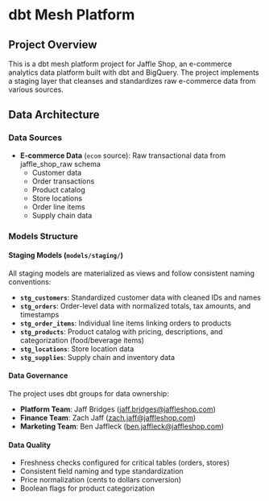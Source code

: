 # dbt Mesh Platform

## Project Overview

This is a dbt mesh platform project for Jaffle Shop, an e-commerce analytics data platform built with dbt and BigQuery. The project implements a staging layer that cleanses and standardizes raw e-commerce data from various sources.

## Data Architecture

### Data Sources
- **E-commerce Data** (`ecom` source): Raw transactional data from jaffle_shop_raw schema
  - Customer data
  - Order transactions
  - Product catalog
  - Store locations
  - Order line items
  - Supply chain data

### Models Structure

#### Staging Models (`models/staging/`)
All staging models are materialized as views and follow consistent naming conventions:

- **`stg_customers`**: Standardized customer data with cleaned IDs and names
- **`stg_orders`**: Order-level data with normalized totals, tax amounts, and timestamps
- **`stg_order_items`**: Individual line items linking orders to products
- **`stg_products`**: Product catalog with pricing, descriptions, and categorization (food/beverage items)
- **`stg_locations`**: Store location data
- **`stg_supplies`**: Supply chain and inventory data

#### Data Governance
The project uses dbt groups for data ownership:
- **Platform Team**: Jaff Bridges (jaff.bridges@jaffleshop.com)
- **Finance Team**: Zach Jaff (zach.jaff@jaffleshop.com) 
- **Marketing Team**: Ben Jaffleck (ben.jaffleck@jaffleshop.com)

#### Data Quality
- Freshness checks configured for critical tables (orders, stores)
- Consistent field naming and type standardization
- Price normalization (cents to dollars conversion)
- Boolean flags for product categorization